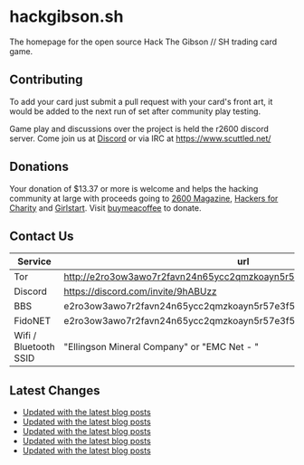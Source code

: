 # hackgibson.sh
The homepage for the open source Hack The Gibson // SH trading card game.


## Contributing

To add your card just submit a pull request with your card's front art, it would be added to the next run of set after community play testing.

Game play and discussions over the project is held the r2600 discord server. Come join us at [Discord](https://discord.com/invite/9hABUzz) or via IRC at https://www.scuttled.net/


## Donations

Your donation of $13.37 or more is welcome and helps the hacking community at large with proceeds going to [2600 Magazine](https://2600.com/), [Hackers for Charity](https://hackersforcharity.org) and [Girlstart](https://girlstart.org).  Visit [buymeacoffee](https://www.buymeacoffee.com/hackgibson.sh) to donate.


## Contact Us

Service | url
-|-
Tor | http://e2ro3ow3awo7r2favn24n65ycc2qmzkoayn5r57e3f56nvjwdcgg32ad.onion
Discord | https://discord.com/invite/9hABUzz
BBS | e2ro3ow3awo7r2favn24n65ycc2qmzkoayn5r57e3f56nvjwdcgg32ad.onion:23
FidoNET | e2ro3ow3awo7r2favn24n65ycc2qmzkoayn5r57e3f56nvjwdcgg32ad.onion:24554
Wifi / Bluetooth SSID | "Ellingson Mineral Company" or "EMC Net - <fidonet address>"

## Latest Changes
<!-- BLOG-POST-LIST:START -->
- [Updated with the latest blog posts](https://github.com/DFW2600/hackgibson.sh/commit/0cc6de6ff4091f5d37bd9d06f09cc3907674036a)
- [Updated with the latest blog posts](https://github.com/DFW2600/hackgibson.sh/commit/56a0638a150ea9a289b50c32b77019cb2948c71a)
- [Updated with the latest blog posts](https://github.com/DFW2600/hackgibson.sh/commit/c99f26791a76a0eb8c5d45c8985be7360cb9d6d2)
- [Updated with the latest blog posts](https://github.com/DFW2600/hackgibson.sh/commit/14ad0fbbc2a62412bd39ab4dccce6789ba864dab)
- [Updated with the latest blog posts](https://github.com/DFW2600/hackgibson.sh/commit/e808a8089162fa58dd8f534e6d201479550cc86f)
<!-- BLOG-POST-LIST:END -->
